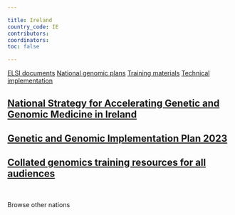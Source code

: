```yaml
---

title: Ireland
country_code: IE
contributors:
coordinators:
toc: false

---
```


<a href="{{'/elsi-documents' | relative_url}}"><span class="badge badge-elsi national">ELSI documents</span></a> <a href="{{'/national-genomic-plans' | relative_url}}"><span class="badge badge-warning national">National genomic plans</span></a> <a href="{{'/training-materials' | relative_url}}"><span class="badge badge-dark national">Training materials</span></a> <a href="{{'/technical-implementation' | relative_url}}"><span class="badge badge-techimp national">Technical implementation</span></a>

## [National Strategy for Accelerating Genetic and Genomic Medicine in Ireland](https://www.hse.ie/eng/about/who/strategic-programmes-office-overview/national-strategy-for-accelerating-genetic-and-genomic-medicine-in-ireland/national-strategy-for-accelerating-genetic-and-genomic-medicine-in-ireland.pdf)

## [Genetic and Genomic Implementation Plan 2023](https://www.hse.ie/eng/about/who/strategic-programmes-office-overview/national-strategy-for-accelerating-genetic-and-genomic-medicine-in-ireland/genetic-and-genomic-implementation-plan.pdf)

## [Collated genomics training resources for all audiences](https://nuigalwayie-my.sharepoint.com/:x:/g/personal/l_whelan18_universityofgalway_ie/EYAegYg2_Z5HnYbRENO4NjgB23AhmbszkXKySaUD1QtoJg)

<br />

<a onclick="window.history.back()" class="btn btn-primary btn-lg rounded-pill">Browse other nations</a>